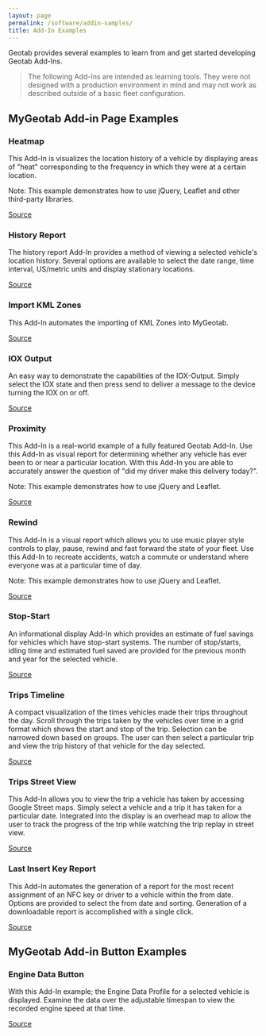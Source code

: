 ```yaml
---
layout: page
permalink: /software/addin-samples/
title: Add-In Examples
---
```


Geotab provides several examples to learn from and get started developing Geotab Add-Ins.

> The following Add-Ins are intended as learning tools. They were not designed with a production environment in mind and may not work as described outside of a basic fleet configuration.

## MyGeotab Add-in Page Examples

### Heatmap

This Add-In is visualizes the location history of a vehicle by displaying areas of &quot;heat&quot; corresponding to the frequency in which they were at a certain location.

Note: This example demonstrates how to use jQuery, Leaflet and other third-party libraries.

[Source](https://github.com/Geotab/sdk/tree/master/src/software/addin-examples/heatmap)

### History Report

The history report Add-In provides a method of viewing a selected vehicle&#39;s location history. Several options are available to select the date range, time interval, US/metric units and display stationary locations.

[Source](https://github.com/Geotab/sdk/tree/master/src/software/addin-examples/historyReport)

### Import KML Zones

This Add-In automates the importing of KML Zones into MyGeotab.

[Source](https://github.com/Geotab/sdk/tree/master/src/software/addin-examples/importKMLZones)

### IOX Output

An easy way to demonstrate the capabilities of the IOX-Output. Simply select the IOX state and then press send to deliver a message to the device turning the IOX on or off.

[Source](https://github.com/Geotab/sdk/tree/master/src/software/addin-examples/ioxOutput)

### Proximity

This Add-In is a real-world example of a fully featured Geotab Add-In. Use this Add-In as visual report for determining whether any vehicle has ever been to or near a particular location. With this Add-In you are able to accurately answer the question of &quot;did my driver make this delivery today?&quot;.

Note: This example demonstrates how to use jQuery and Leaflet.

[Source](https://github.com/Geotab/sdk/tree/master/src/software/addin-examples/proximity)

### Rewind

This Add-In is a visual report which allows you to use music player style controls to play, pause, rewind and fast forward the state of your fleet. Use this Add-In to recreate accidents, watch a commute or understand where everyone was at a particular time of day.

Note: This example demonstrates how to use jQuery and Leaflet.

[Source](https://github.com/Geotab/sdk/tree/master/src/software/addin-examples/rewind)

### Stop-Start

An informational display Add-In which provides an estimate of fuel savings for vehicles which have stop-start systems. The number of stop/starts, idling time and estimated fuel saved are provided for the previous month and year for the selected vehicle.

[Source](https://github.com/Geotab/sdk/tree/master/src/software/addin-examples/stopStart)

### Trips Timeline

A compact visualization of the times vehicles made their trips throughout the day. Scroll through the trips taken by the vehicles over time in a grid format which shows the start and stop of the trip. Selection can be narrowed down based on groups. The user can then select a particular trip and view the trip history of that vehicle for the day selected.

[Source](https://github.com/Geotab/sdk/tree/master/src/software/addin-examples/tripsTimeline)

### Trips Street View

This Add-In allows you to view the trip a vehicle has taken by accessing Google Street maps. Simply select a vehicle and a trip it has taken for a particular date. Integrated into the display is an overhead map to allow the user to track the progress of the trip while watching the trip replay in street view.

[Source](https://github.com/Geotab/addin-trips-streetview)

### Last Insert Key Report

This Add-In automates the generation of a report for the most recent assignment of an NFC key or driver to a vehicle within the from date.  Options are provided to select the from date and sorting.  Generation of a downloadable report is accomplished with a single click.

[Source](https://github.com/Geotab/addin-last-insert-key)

## MyGeotab Add-in Button Examples

### Engine Data Button

With this Add-In example; the Engine Data Profile for a selected vehicle is displayed.  Examine the data over the adjustable timespan to view the recorded engine speed at that time.

[Source](https://github.com/Geotab/sdk/tree/master/src/software/addin-examples/engineDataButton)